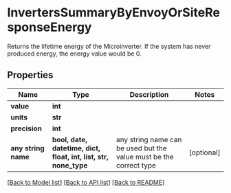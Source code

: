 # InvertersSummaryByEnvoyOrSiteResponseEnergy

Returns the lifetime energy of the Microinverter. If the system has never produced energy, the energy value would be 0.

## Properties
Name | Type | Description | Notes
------------ | ------------- | ------------- | -------------
**value** | **int** |  | 
**units** | **str** |  | 
**precision** | **int** |  | 
**any string name** | **bool, date, datetime, dict, float, int, list, str, none_type** | any string name can be used but the value must be the correct type | [optional]

[[Back to Model list]](../README.md#documentation-for-models) [[Back to API list]](../README.md#documentation-for-api-endpoints) [[Back to README]](../README.md)


